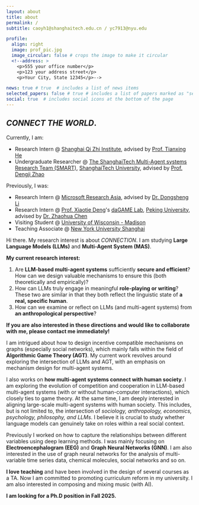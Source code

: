 ```yaml
---
layout: about
title: about
permalink: /
subtitle: caoyh1@shanghaitech.edu.cn / yc7913@nyu.edu

profile:
  align: right
  image: prof_pic.jpg
  image_circular: false # crops the image to make it circular
  <!--address: >
    <p>555 your office number</p>
    <p>123 your address street</p>
    <p>Your City, State 12345</p>-->

news: true # true  # includes a list of news items
selected_papers: false # true # includes a list of papers marked as "selected={true}"
social: true  # includes social icons at the bottom of the page
---
```


## *CONNECT THE WORLD*.

Currently, I am:

- Research Intern @ [Shanghai Qi Zhi Institute](https://sqz.ac.cn/en), advised by [Prof. Tianxing He](https://cloudygoose.github.io/)
- Undergraduate Researcher @ [The ShanghaiTech Multi-Agent systems Research Team (SMART)](http://dengji-zhao.net/smart/index.html), [ShanghaiTech University](https://www.shanghaitech.edu.cn/eng/), advised by [Prof. Dengji Zhao](http://dengji-zhao.net/)

Previously, I was:

- Research Intern @ [Microsoft Research Asia](https://www.msra.cn/), advised by [Dr. Dongsheng Li](http://recmind.cn/)
- Research Intern @ [Prof. Xiaotie Deng](https://cfcs.pku.edu.cn/english/people/faculty/xiaotiedeng/index.htm)'s [daGAME Lab](https://cfcs.pku.edu.cn/english/research/researchlabs/237314.htm), [Peking University](https://english.pku.edu.cn/), advised by [Dr. Zhaohua Chen](https://daleczh.github.io/)
- Visiting Student @ [University of Wisconsin - Madison](https://www.wisc.edu/)
- Teaching Associate @ [New York University Shanghai](https://shanghai.nyu.edu/)

<!-- Hi there. I am a senior undergraduate student at [ShanghaiTech University](https://www.shanghaitech.edu.cn/eng/). I am fortunate to join [The ShanghaiTech Multi-Agent systems Research Team (SMART)](http://dengji-zhao.net/smart/index.html) at ShanghaiTech University, advised by [Prof. Dengji Zhao](http://dengji-zhao.net/). I am now a research intern in [Microsoft Research Asia](https://www.msra.cn/). I was a research intern in [Prof. Xiaotie Deng](https://cfcs.pku.edu.cn/english/people/faculty/xiaotiedeng/index.htm)'s [daGAME Lab](https://cfcs.pku.edu.cn/english/research/researchlabs/237314.htm) at [Peking University](https://english.pku.edu.cn/), advised by [Dr. Zhaohua Chen](https://daleczh.github.io/). I was also a visiting student at [University of Wisconsin - Madison](https://www.wisc.edu/). -->

Hi there. My research interest is about *CONNECTION*. I am studying **Large Language Models (LLMs)** and **Multi-Agent System (MAS)**. 

**My current research interest:**

1. Are **LLM-based multi-agent systems** sufficiently **secure and efficient**? How can we design valuable mechanisms to ensure this (both theoretically and empirically)?  
2. How can LLMs truly engage in meaningful **role-playing or writing**? These two are similar in that they both reflect the linguistic state of **a real, specific human**.  
3. How can we examine or reflect on LLMs (and multi-agent systems) from **an anthropological perspective**?

<!-- 1. LLM组成的多智能体系统足够安全和有效率吗？如何设计有价值的机制来保证这一点？
2. LLM到底如何进行真正有价值的角色扮演/写作？这两者有相似之处，因为它们能够体现一个真实的具体的人类在语言上的状态。
3. 如何从人类学的角度考量或反思LLM（以及LLM组成的多智能体系统）？ -->

**If you are also interested in these directions and would like to collaborate with me, please contact me immediately!**


I am intrigued about how to design incentive compatible mechanisms on graphs (especially social networks), which mainly falls within the field of **Algorithmic Game Theory (AGT)**. My current work revolves around exploring the intersection of LLMs and AGT, with an emphasis on mechanism design for multi-agent systems.

I also works on **how multi-agent systems connect with human society**. I am exploring the evolution of competition and cooperation in LLM-based multi-agent systems (with or without human-computer interactions), which closely ties to game theory. At the same time, I am deeply interested in aligning large-scale multi-agent systems with human society. This includes, but is not limited to, the intersection of *sociology, anthropology, economics, psychology, philosophy, and LLMs*. I believe it is crucial to study whether language models can genuinely take on roles within a real social context.

Previously I worked on how to capture the relationships between different variables using deep learning methods. I was mainly focusing on **Electroencephalogram (EEG)** and **Graph Neural Networks (GNN)**. I am also interested in the use of graph neural networks for the analysis of multi-variable time series data, chemical molecules, social networks and so on.

**I love teaching** and have been involved in the design of several courses as a TA. Now I am committed to promoting curriculum reform in my university. I am also interested in composing and mixing music (with AI).

**I am looking for a Ph.D position in Fall 2025.**

<!--Write your biography here. Tell the world about yourself. Link to your favorite [subreddit](http://reddit.com). You can put a picture in, too. The code is already in, just name your picture `prof_pic.jpg` and put it in the `img/` folder.

Put your address / P.O. box / other info right below your picture. You can also disable any these elements by editing `profile` property of the YAML header of your `_pages/about.md`. Edit `_bibliography/papers.bib` and Jekyll will render your [publications page](/al-folio/publications/) automatically.

Link to your social media connections, too. This theme is set up to use [Font Awesome icons](http://fortawesome.github.io/Font-Awesome/) and [Academicons](https://jpswalsh.github.io/academicons/), like the ones below. Add your Facebook, Twitter, LinkedIn, Google Scholar, or just disable all of them.-->
